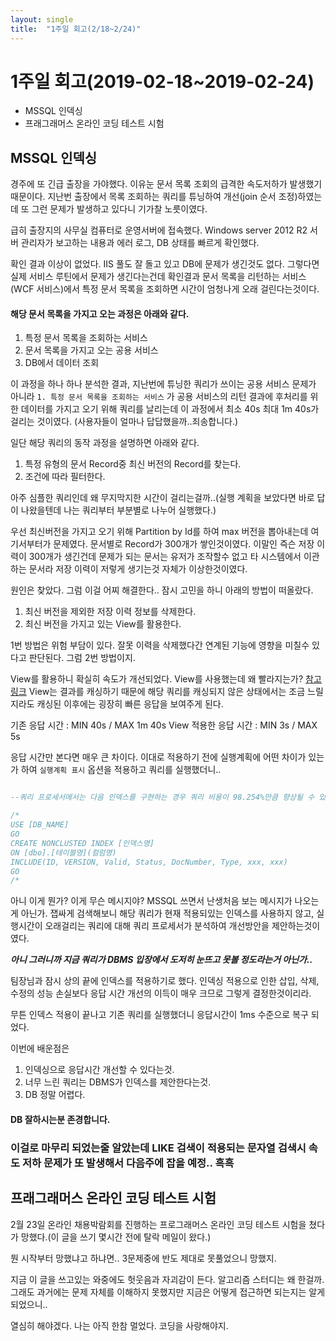 ```yaml
---
layout: single
title:  "1주일 회고(2/18~2/24)"
---
```



# 1주일 회고(2019-02-18~2019-02-24)

- MSSQL 인덱싱
- 프래그래머스 온라인 코딩 테스트 시험




## MSSQL 인덱싱

경주에 또 긴급 출장을 가야했다. 이유눈 문서 목록 조회의 급격한 속도저하가 발생했기 때문이다. 지난번 출장에서 목록 조회하는 쿼리를 튜닝하여 개선(join 순서 조정)하였는데 또 그런 문제가 발생하고 있다니 기가찰 노릇이였다. 

급히 출장지의 사무실 컴퓨터로 운영서버에 접속했다. Windows server 2012 R2 서버 관리자가 보고하는 내용과 에러 로그, DB 상태를 빠르게 확인했다.

확인 결과 이상이 없었다. IIS 풀도 잘 돌고 있고 DB에 문제가 생긴것도 없다. 그렇다면 실제 서비스 루틴에서 문제가 생긴다는건데 확인결과 문서 목록을 리턴하는 서비스(WCF 서비스)에서 특정 문서 목록을 조회하면 시간이 엄청나게 오래 걸린다는것이다.


#### 해당 문서 목록을 가지고 오는 과정은 아래와 같다.

1. 특정 문서 목록을 조회하는 서비스 
2. 문서 목록을 가지고 오는 공용 서비스
3. DB에서 데이터 조회

이 과정을 하나 하나 분석한 결과, 지난번에 튜닝한 쿼리가 쓰이는 공용 서비스 문제가 아니라 `1. 특정 문서 목록을 조회하는 서비스` 가 공용 서비스의 리턴 결과에 후처리를 위한 데이터를 가지고 오기 위해 쿼리를 날리는데 이 과정에서 최소 40s 최대 1m 40s가 걸리는 것이였다. (사용자들이 얼마나 답답했을까..죄송합니다.)


일단 해당 쿼리의 동작 과정을 설명하면 아래와 같다.

1. 특정 유형의 문서 Record중 최신 버전의 Record를 찾는다.
2. 조건에 따라 필터한다.

아주 심플한 쿼리인데 왜 무지막지한 시간이 걸리는걸까..(실행 계획을 보았다면 바로 답이 나왔을텐데 나는 쿼리부터 부분별로 나누어 실행했다.)

우선 최신버전을 가지고 오기 위해 Partition by Id를 하여 max 버전을 뽑아내는데 여기서부터가 문제였다. 문서별로 Record가 300개가 쌓인것이였다. 이말인 즉슨 저장 이력이 300개가 생긴건데 문제가 되는 문서는 유저가 조작할수 없고 타 시스템에서 이관하는 문서라 저장 이력이 저렇게 생기는것 자체가 이상한것이였다.

원인은 찾았다. 그럼 이걸 어찌 해결한다.. 잠시 고민을 하니 아래의 방법이 떠올랐다.

1. 최신 버전을 제외한 저장 이력 정보를 삭제한다.
2. 최신 버전을 가지고 있는 View를 활용한다.

1번 방법은 위험 부담이 있다. 잘못 이력을 삭제했다간 연계된 기능에 영향을 미칠수 있다고 판단된다. 그럼 2번 방법이지.

View를 활용하니 확실히 속도가 개선되었다. View를 사용했는데 왜 빨라지는가? [참고링크](https://stackoverflow.com/questions/439056/is-a-view-faster-than-a-simple-query) View는 결과를 캐싱하기 때문에 해당 쿼리를 캐싱되지 않은 상태에서는 조금 느릴지라도 캐싱된 이후에는 굉장히 빠른 응답을 보여주게 된다.

기존 응답 시간 : MIN 40s / MAX 1m 40s
View 적용한 응답 시간 : MIN 3s / MAX 5s

응답 시간만 본다면 매우 큰 차이다. 이대로 적용하기 전에 실행계획에 어떤 차이가 있는가 하여 `실행계획 표시` 옵션을 적용하고 쿼리를 실행했더니..

```sql

--쿼리 프로세서에서는 다음 인덱스를 구현하는 경우 쿼리 비용이 98.254%만큼 향상될 수 있다고 평가합니다.

/*
USE [DB_NAME]
GO
CREATE NONCLUSTED INDEX [인덱스명]
ON [dbo].[테이블명](컬럼명)
INCLUDE(ID, VERSION, Valid, Status, DocNumber, Type, xxx, xxx)
GO
/*
```

아니 이게 뭔가? 이게 무슨 메시지야? MSSQL 쓰면서 난생처음 보는 메시지가 나오는게 아닌가. 잽싸게 검색해보니 해당 쿼리가 현재 적용되있는 인덱스를 사용하지 않고, 실행시간이 오래걸리는 쿼리에 대해 쿼리 프로세서가 분석하여 개선방안을 제안하는것이였다.

***아니 그러니까 지금 쿼리가 DBMS 입장에서 도저히 눈뜨고 못볼 정도라는거 아닌가..***


팀장님과 잠시 상의 끝에 인덱스를 적용하기로 했다. 인덱싱 적용으로 인한 삽입, 삭제, 수정의 성능 손실보다 응답 시간 개선의 이득이 매우 크므로 그렇게 결정한것이리라.

무튼 인덱스 적용이 끝나고 기존 쿼리를 실행했더니 응답시간이 1ms 수준으로 복구 되었다. 

이번에 배운점은 

1. 인덱싱으로 응답시간 개선할 수 있다는것.
2. 너무 느린 쿼리는 DBMS가 인덱스를 제안한다는것.
3. DB 정말 어렵다.

#### DB 잘하시는분 존경합니다.


### 이걸로 마무리 되었는줄 알았는데 LIKE 검색이 적용되는 문자열 검색시 속도 저하 문제가 또 발생해서 다음주에 잡을 예정.. 흑흑


## 프래그래머스 온라인 코딩 테스트 시험

2월 23일 온라인 채용박람회를 진행하는 프로그래머스 온라인 코딩 테스트 시험을 쳤다가 망했다.(이 글을 쓰기 몇시간 전에 탈락 메일이 왔다.)

뭔 시작부터 망했냐고 하냐면.. 3문제중에 반도 제대로 못풀었으니 망했지.

지금 이 글을 쓰고있는 와중에도 헛웃음과 자괴감이 든다. 알고리즘 스터디는 왜 한걸까. 그래도 과거에는 문제 자체를 이해하지 못했지만 지금은 어떻게 접근하면 되는지는 알게되었으니..

열심히 해야겠다. 나는 아직 한참 멀었다. 코딩을 사랑해야지.
















